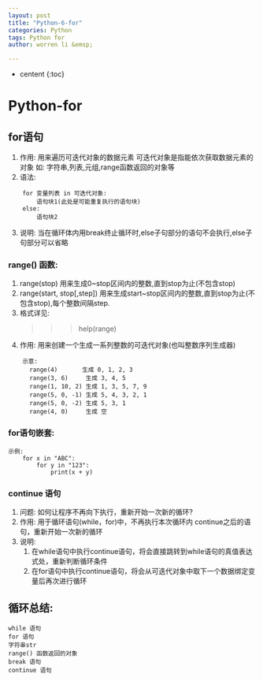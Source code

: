 ```yaml
---
layout: post
title: "Python-6-for"
categories: Python
tags: Python for
author: worren li &emsp;

---
```


* centent
{:toc}

# Python-for

## for语句
1. 作用:
    用来遍历可迭代对象的数据元素
    可迭代对象是指能依次获取数据元素的对象
    如:
    字符串,列表,元组,range函数返回的对象等
2. 语法:
```
    for 变量列表 in 可迭代对象:
        语句块1(此处是可能重复执行的语句块)
    else:
        语句块2
```
3. 说明:
    当在循环体内用break终止循环时,else子句部分的语句不会执行,else子句部分可以省略

### range() 函数:
1. range(stop)  用来生成0~stop区间内的整数,直到stop为止(不包含stop)
2. range(start, stop[,step])  用来生成start~stop区间内的整数,直到stop为止(不包含stop),每个整数间隔step.
3. 格式详见:
    >>> help(range)
5. 作用:
    用来创建一个生成一系列整数的可迭代对象(也叫整数序列生成器)
```
    示意:
      range(4)       生成 0, 1, 2, 3
      range(3, 6)     生成 3, 4, 5
      range(1, 10, 2) 生成 1, 3, 5, 7, 9
      range(5, 0, -1) 生成 5, 4, 3, 2, 1
      range(5, 0, -2) 生成 5, 3, 1
      range(4, 0)     生成 空
```


### for语句嵌套:
```
示例:
    for x in "ABC":
        for y in "123":
            print(x + y)
```

### continue 语句
1. 问题:
    如何让程序不再向下执行，重新开始一次新的循环?
2. 作用:
    用于循环语句(while，for)中，不再执行本次循环内
    continue之后的语句，重新开始一次新的循环
3. 说明:
    1. 在while语句中执行continue语句，将会直接跳转到while语句的真值表达式处，重新判断循环条件
    2. 在for语句中执行continue语句，将会从可迭代对象中取下一个数据绑定变量后再次进行循环

## 循环总结:
    while 语句
    for 语句
    字符串str
    range() 函数返回的对象
    break 语句
    continue 语句

